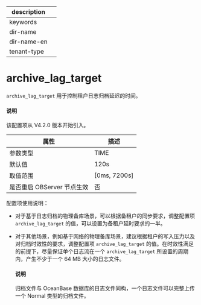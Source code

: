 |description||
|---|---|
|keywords||
|dir-name||
|dir-name-en||
|tenant-type||

# archive_lag_target

`archive_lag_target` 用于控制租户日志归档延迟的时间。

<main id="notice" type='explain'>
<h4>说明</h4>
<p>该配置项从 V4.2.0 版本开始引入。</p>
</main>

| **属性** | **描述** |
| --- | --- |
| 参数类型 | TIME |
| 默认值 | 120s |
| 取值范围 | [0ms, 7200s] |
| 是否重启 OBServer 节点生效 | 否 |

配置项使用说明：

* 对于基于日志归档的物理备库场景，可以根据备租户的同步要求，调整配置项 `archive_lag_target` 的值，可以设置为备租户延时要求的一半。

* 对于其他场景，例如基于网络的物理备库场景，建议根据租户的写入压力以及对归档时效性的要求，调整配置项 `archive_lag_target` 的值。在时效性满足的前提下，尽量保证单个日志流在一个 `archive_lag_target` 所设置的周期内，产生不少于一个 64 MB 大小的日志文件。

  <main id="notice" type='explain'>
  <h4>说明</h4>
  <p>归档文件与 OceanBase 数据库的日志文件同构，一个日志文件可以完整上传一个 Normal 类型的归档文件。</p>
  </main>

